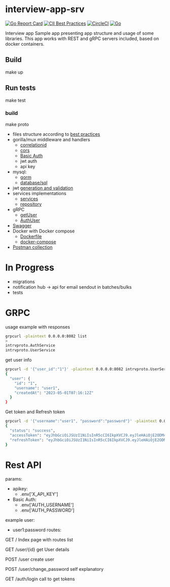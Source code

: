 # interview-app-srv
[![Go Report Card](https://goreportcard.com/badge/github.com/RafalSalwa/interview-app-srv)](https://goreportcard.com/report/github.com/RafalSalwa/interview-app-srv)
[![CII Best Practices](https://bestpractices.coreinfrastructure.org/projects/7285/badge)](https://bestpractices.coreinfrastructure.org/projects/7285)
[![CircleCI](https://dl.circleci.com/status-badge/img/gh/RafalSalwa/interview-app-srv/tree/master.svg?style=svg)](https://dl.circleci.com/status-badge/redirect/gh/RafalSalwa/interview-app-srv/tree/master)
[![Go](https://github.com/RafalSalwa/interview-app-srv/actions/workflows/go.yml/badge.svg)](https://github.com/RafalSalwa/interview-app-srv/actions/workflows/go.yml)

Interview app
Sample app presenting app structure and usage of some libraries. This app works with REST and gRPC servers included, 
based on docker containers. 

## Build
make up

## Run tests

make test



### build
make proto

 - files structure according to [best practices](https://github.com/golang-standards/project-layout)
 - gorilla/mux middleware and handlers
   - [correlationid](api/resource/middlewares/correlationid.go)
   - [cors](api/resource/middlewares/cors.go)
   - [Basic Auth](internal/auth/auth.go) 
   - jwt auth
   - api key
 - mysql:
   - [gorm](internal/services/user_gorm_service.go)
   - [database/sql](internal/services/user_sql_service.go)
 - jwt [generation and validation](internal/jwt)
 - services implementations
   - [services](internal/services)
   - [repository](internal/repository)
 - gRPC
   - [getUser](rpc_api/rpc_get_user.go)
   - [AuthUser](rpc_api/rpc_auth_user.go)
 - [Swagger](api/resource/swagger)
 - Docker with Docker compose
   - [Dockerfile](Dockerfile)
   - [docker-compose](docker-compose.yml)
 - [Postman collection](docs/Interview_API_Requests.postman_collection.json)

# In Progress
- migrations
- notification hub -> api for email sendout in batches/bulks
- tests


# GRPC
usage example with responses
```bash
grpcurl -plaintext 0.0.0.0:8082 list
>
intrvproto.AuthService
intrvproto.UserService
```
get user info
``` bash
grpcurl -d '{"user_id":"1"}' -plaintext 0.0.0.0:8082 intrvproto.UserService/GetUserById
{
  "user": {
    "id": "1",
    "username": "user1",
    "createdAt": "2023-05-01T07:16:12Z"
  }
}

```

Get token and Refresh token
``` bash
grpcurl -d '{"username":"user1", "password":"password"}' -plaintext 0.0.0.0:8082 intrvproto.AuthService/SignInUser
{
  "status": "success",
  "accessToken": "eyJhbGciOiJSUzI1NiIsInR5cCI6IkpXVCJ9.eyJleHAiOjE2ODM4MzQ5NzYsImlhdCI6MTY4MzgzNDA3NiwibmJmIjoxNjgzODM0MDc2LCJzdWIiOjF9.B0XjeFLR0nrpKU00ga1XFR4ASRoEyVhby4RecEccQPyyxkdtj9xPeqBACFp_D0P4HZJXpQ3SRPyqoos2hSH9Lw",
  "refreshToken": "eyJhbGciOiJSUzI1NiIsInR5cCI6IkpXVCJ9.eyJleHAiOjE2ODM4Mzc2NzYsImlhdCI6MTY4MzgzNDA3NiwibmJmIjoxNjgzODM0MDc2LCJzdWIiOjF9.b8dyhMSc3yApI0z7iftyJipqQeZWa4KB0O5Y9YZXVIk0rjsd8Z23PrkvvByjKWmLiRzY413httmPTtu4vpobuA"
}

```

# Rest API
params:
- apikey: 
  - .env['X_API_KEY']
- Basic Auth:
  - .env['AUTH_USERNAME']
  - .env['AUTH_PASSWORD']

example user:
   - user1:password
routes:

GET / Index page with routes list

GET /user/{id} get User details

POST /user create user

POST /user/change_password self explanatory

GET /auth/login call to get tokens
